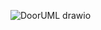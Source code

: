 ![DoorUML drawio](https://github.com/AjayKamath10/DoorUpdated/assets/84276017/b44116dd-87b3-4c21-b0a9-052766cdeaae)
